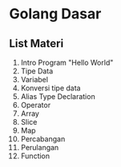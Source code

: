 # Golang Dasar

## List Materi

1. Intro Program "Hello World"
2. Tipe Data
3. Variabel
4. Konversi tipe data
5. Alias Type Declaration
6. Operator
7. Array
8. Slice
9. Map
10. Percabangan
11. Perulangan
12. Function
